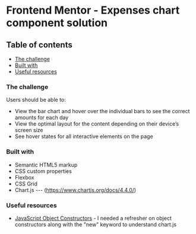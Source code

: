 # Frontend Mentor - Expenses chart component solution


## Table of contents

  - [The challenge](#the-challenge)
  - [Built with](#built-with)
  - [Useful resources](#useful-resources)


### The challenge

Users should be able to:

- View the bar chart and hover over the individual bars to see the correct amounts for each day
- View the optimal layout for the content depending on their device’s screen size
- See hover states for all interactive elements on the page

### Built with

- Semantic HTML5 markup
- CSS custom properties
- Flexbox
- CSS Grid
- Chart.js --- (https://www.chartjs.org/docs/4.4.0/)

### Useful resources

- [JavaScript Object Constructors](https://www.w3schools.com/js/js_object_constructors.asp) - I needed a refresher on object constructors along with the "new" keyword to understand chart.js
